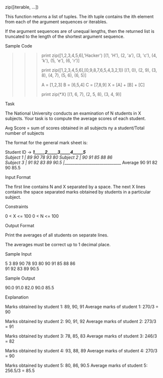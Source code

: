 zip([iterable, ...])

This function returns a list of tuples. The ith tuple contains the ith element from each of the argument sequences or iterables.

If the argument sequences are of unequal lengths, then the returned list is truncated to the length of the shortest argument sequence.

Sample Code

>>> print zip([1,2,3,4,5,6],'Hacker')
[(1, 'H'), (2, 'a'), (3, 'c'), (4, 'k'), (5, 'e'), (6, 'r')]
>>> 
>>> print zip([1,2,3,4,5,6],[0,9,8,7,6,5,4,3,2,1])
[(1, 0), (2, 9), (3, 8), (4, 7), (5, 6), (6, 5)]
>>> 
>>> A = [1,2,3]
>>> B = [6,5,4]
>>> C = [7,8,9]
>>> X = [A] + [B] + [C]
>>> 
>>> print zip(*X)
[(1, 6, 7), (2, 5, 8), (3, 4, 9)]

Task

The National University conducts an examination of N students in X subjects.
Your task is to compute the average scores of each student.

Avg Score = sum of scores obtained in all subjects ny a student/Total number of subjects

The format for the general mark sheet is:

Student ID → ___1_____2_____3_____4_____5__               
Subject 1   |  89    90    78    93    80
Subject 2   |  90    91    85    88    86  
Subject 3   |  91    92    83    89    90.5
            |______________________________
Average        90    91    82    90    85.5 

Input Format

The first line contains N and X separated by a space.
The next X lines contains the space separated marks obtained by students in a particular subject.

Constraints

0 < X <= 100
0 < N <= 100

Output Format

Print the averages of all students on separate lines.

The averages must be correct up to 1 decimal place.

Sample Input

5 3
89 90 78 93 80
90 91 85 88 86  
91 92 83 89 90.5

Sample Output

90.0 
91.0 
82.0 
90.0 
85.5

Explanation

Marks obtained by student 1: 89, 90, 91
Average marks of student 1:
270/3 = 90

Marks obtained by student 2: 90, 91, 92 
Average marks of student 2:
273/3 = 91

Marks obtained by student 3: 78, 85, 83 
Average marks of student 3:
246/3 = 82

Marks obtained by student 4: 93, 88, 89
Average marks of student 4:
270/3 = 90

Marks obtained by student 5: 80, 86, 90.5
Average marks of student 5:
256.5/3 = 85.5